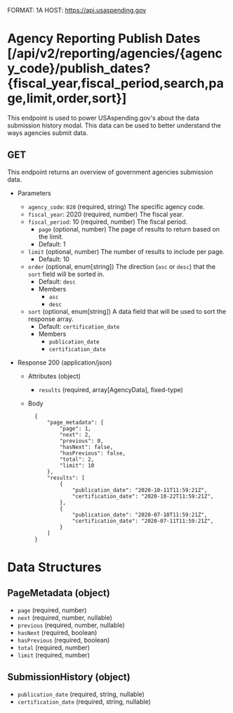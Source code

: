 FORMAT: 1A
HOST: https://api.usaspending.gov

# Agency Reporting Publish Dates [/api/v2/reporting/agencies/{agency_code}/publish_dates?{fiscal_year,fiscal_period,search,page,limit,order,sort}]

This endpoint is used to power USAspending.gov's about the data submission history modal. This data can be used to better understand the ways agencies submit data.

## GET

This endpoint returns an overview of government agencies submission data.

+ Parameters
    + `agency_code`: `020` (required, string)
        The specific agency code.
    + `fiscal_year`: 2020 (required, number)
        The fiscal year.
    + `fiscal_period`: 10 (required, number)
        The fiscal period.
        + `page` (optional, number)
        The page of results to return based on the limit.
        + Default: 1
    + `limit` (optional, number)
        The number of results to include per page.
        + Default: 10
    + `order` (optional, enum[string])
        The direction (`asc` or `desc`) that the `sort` field will be sorted in.
        + Default: `desc`
        + Members
            + `asc`
            + `desc`
    + `sort` (optional, enum[string])
        A data field that will be used to sort the response array.
        + Default: `certification_date`
        + Members
            + `publication_date`
            + `certification_date`

+ Response 200 (application/json)

    + Attributes (object)
        + `results` (required, array[AgencyData], fixed-type)
    + Body

            {
                "page_metadata": {
                    "page": 1,
                    "next": 2,
                    "previous": 0,
                    "hasNext": false,
                    "hasPrevious": false,
                    "total": 2,
                    "limit": 10
                },
                "results": [
                    {
                        "publication_date": "2020-10-11T11:59:21Z",
                        "certification_date": "2020-10-22T11:59:21Z",
                    },
                    {
                        "publication_date": "2020-07-10T11:59:21Z",
                        "certification_date": "2020-07-11T11:59:21Z",
                    }
                ]
            }

# Data Structures

## PageMetadata (object)
+ `page` (required, number)
+ `next` (required, number, nullable)
+ `previous` (required, number, nullable)
+ `hasNext` (required, boolean)
+ `hasPrevious` (required, boolean)
+ `total` (required, number)
+ `limit` (required, number)

## SubmissionHistory (object)
+ `publication_date` (required, string, nullable)
+ `certification_date` (required, string, nullable)

